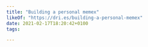 ```yaml
---
title: "Building a personal memex"
likeOf: "https://dri.es/building-a-personal-memex"
date: 2021-02-17T18:20:42+0100
tags:

---
```


